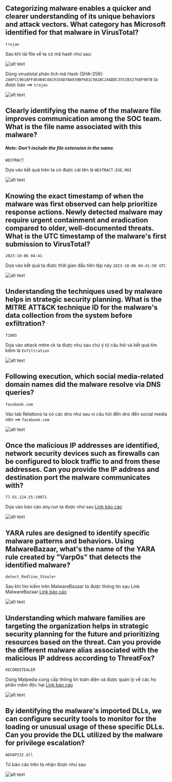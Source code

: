 ## Categorizing malware enables a quicker and clearer understanding of its unique behaviors and attack vectors. What category has Microsoft identified for that malware in VirusTotal?
`trojan`

Sau khi tải file về ta có mã hash như sau:

![alt text](image-26.png)

Dùng virustotal phân tích mã Hash (SHA-256): `248FCC901AFF4E4B4C48C91E4D78A939BF681C9A1BC24ADDC3551B32768F907B` ta được báo ==> `trojan`

![alt text](image-28.png)

## Clearly identifying the name of the malware file improves communication among the SOC team. What is the file name associated with this malware?
##### Note: Don't include the file extension in the name.
`WEXTRACT`

Dựa vào kết quả trên ta có được cái tên là `WEXTRACT.EXE.MUI`

![alt text](image-29.png)

## Knowing the exact timestamp of when the malware was first observed can help prioritize response actions. Newly detected malware may require urgent containment and eradication compared to older, well-documented threats. What is the UTC timestamp of the malware's first submission to VirusTotal?
`2023-10-06 04:41`

Dựa vào kết quả ta được thời gian đầu tiên tệp này `2023-10-06 04:41:50 UTC`

![alt text](image-30.png)

## Understanding the techniques used by malware helps in strategic security planning. What is the MITRE ATT&CK technique ID for the malware's data collection from the system before exfiltration?
`T1005`

Dựa vào attack mitre ck ta được như sau chú ý từ câu hỏi và kết quả tìm kiếm là `Exfiltration`

![alt text](image-31.png)

## Following execution, which social media-related domain names did the malware resolve via DNS queries?
`facebook.com`

Vào tab Relations ta có các dns như sau vì câu hỏi đến dns đến social media nên ==> `facebook.com`

![alt text](image-32.png)

## Once the malicious IP addresses are identified, network security devices such as firewalls can be configured to block traffic to and from these addresses. Can you provide the IP address and destination port the malware communicates with?
`77.91.124.55:19071`

Dựa vào báo cáo any.run ta được như sau [Link báo cáo](https://any.run/report/248fcc901aff4e4b4c48c91e4d78a939bf681c9a1bc24addc3551b32768f907b/f12132dd-5305-4fc1-bfce-15f2259ca6d9)

![alt text](image-33.png)

## YARA rules are designed to identify specific malware patterns and behaviors. Using MalwareBazaar, what's the name of the YARA rule created by "Varp0s" that detects the identified malware?
`detect_Redline_Stealer`

Sau khi tìm kiếm trên MalwareBazaar ta được thông tin sau Link MalwareBazaar [Link báo cáo](https://bazaar.abuse.ch/sample/5eb8c85f95c8fe1232e46b0e33d5adf0a6e9040408e87c4a3e4318a2c2baba2e/#yara)

![alt text](image-34.png)

## Understanding which malware families are targeting the organization helps in strategic security planning for the future and prioritizing resources based on the threat. Can you provide the different malware alias associated with the malicious IP address according to ThreatFox?
`RECORDSTEALER`

Dùng Malpedia cung cấp thông tin toàn diện và được quản lý về các họ phần mềm độc hại [Link báo cáo](https://malpedia.caad.fkie.fraunhofer.de/details/win.redline_stealer)

![alt text](image-35.png)

## By identifying the malware's imported DLLs, we can configure security tools to monitor for the loading or unusual usage of these specific DLLs. Can you provide the DLL utilized by the malware for privilege escalation?
`ADVAPI32.dll`

Từ báo cáo trên ta nhận được như sau

![alt text](image-36.png)






